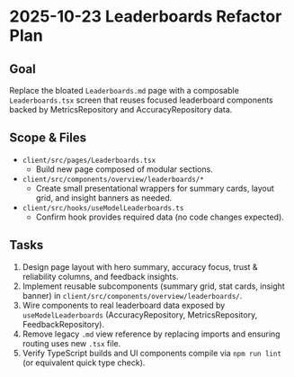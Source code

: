 # 2025-10-23 Leaderboards Refactor Plan

## Goal
Replace the bloated `Leaderboards.md` page with a composable `Leaderboards.tsx` screen that reuses focused leaderboard components backed by MetricsRepository and AccuracyRepository data.

## Scope & Files
- `client/src/pages/Leaderboards.tsx`
  - Build new page composed of modular sections.
- `client/src/components/overview/leaderboards/*`
  - Create small presentational wrappers for summary cards, layout grid, and insight banners as needed.
- `client/src/hooks/useModelLeaderboards.ts`
  - Confirm hook provides required data (no code changes expected).

## Tasks
1. Design page layout with hero summary, accuracy focus, trust & reliability columns, and feedback insights.
2. Implement reusable subcomponents (summary grid, stat cards, insight banner) in `client/src/components/overview/leaderboards/`.
3. Wire components to real leaderboard data exposed by `useModelLeaderboards` (AccuracyRepository, MetricsRepository, FeedbackRepository).
4. Remove legacy `.md` view reference by replacing imports and ensuring routing uses new `.tsx` file.
5. Verify TypeScript builds and UI components compile via `npm run lint` (or equivalent quick type check).
